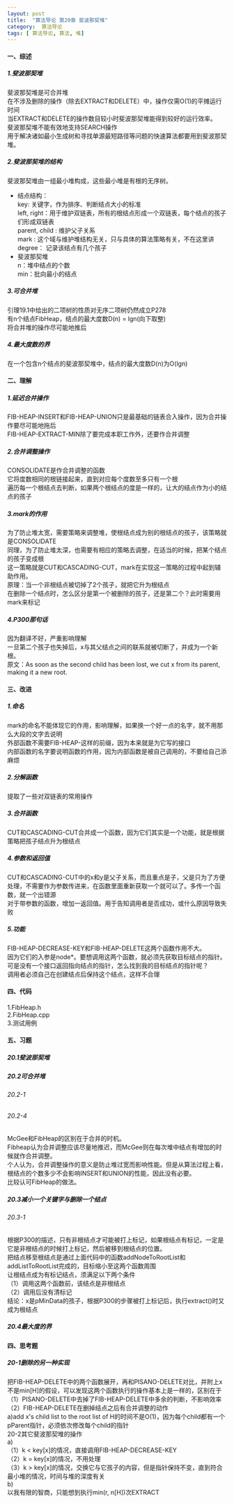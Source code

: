 ```yaml
---
layout: post
title:  "算法导论 第20章 斐波那契堆"
category:  算法导论
tags: [ 算法导论, 算法, 堆]
---
```


#### 一、综述
##### 1.斐波那契堆
斐波那契堆是可合并堆  
在不涉及删除的操作（除去EXTRACT和DELETE）中，操作仅需O(1)的平摊运行时间  
当EXTRACT和DELETE的操作数目较小时斐波那契堆能得到较好的运行效率。  
斐波那契堆不能有效地支持SEARCH操作  
用于解决诸如最小生成树和寻找单源最短路径等问题的快速算法都要用到斐波那契堆。  
##### 2.斐波那契堆的结构
斐波那契堆由一组最小堆构成，这些最小堆是有根的无序树。  
 - 结点结构：  
key: 关键字，作为排序、判断结点大小的标准  
left, right：用于维护双链表，所有的根结点形成一个双链表，每个结点的孩子们形成双链表  
parent, child : 维护父子关系  
mark : 这个域与维护堆结构无关，只与具体的算法策略有关，不在这里讲  
degree： 记录该结点有几个孩子  
 - 斐波那契堆  
n：堆中结点的个数  
min：批向最小的结点  

##### 3.可合并堆  
引理19.1中给出的二项树的性质对无序二项树仍然成立P278  
有n个结点FibHeap，结点的最大度数D(n) = lgn(向下取整)  
将合并堆的操作尽可能地推后  
##### 4.最大度数的界  
在一个包含n个结点的斐波那契堆中，结点的最大度数D(n)为O(lgn)  
#### 二、理解  
##### 1.延迟合并操作  
FIB-HEAP-INSERT和FIB-HEAP-UNION只是最基础的链表合入操作，因为合并操作要尽可能地拖后  
FIB-HEAP-EXTRACT-MIN除了要完成本职工作外，还要作合并调整  
##### 2.合并调整操作  
CONSOLIDATE是作合并调整的函数  
它将度数相同的根链接起来，直到对应每个度数至多只有一个根  
遍历每一个根结点去判断，如果两个根结点的度是一样的，让大的结点作为小的结点的孩子  
##### 3.mark的作用  
为了防止堆太宽，需要策略来调整堆，使根结点成为别的根结点的孩子，该策略就是CONSOLIDATE  
同理，为了防止堆太深，也需要有相应的策略去调整，在适当的时候，把某个结点的孩子变成根  
这一策略就是CUT和CASCADING-CUT，mark在实现这一策略的过程中起到辅助作用。  
原理：当一个非根结点被切掉了2个孩子，就把它升为根结点  
在删除一个结点时，怎么区分是第一个被删除的孩子，还是第二个？此时需要用mark来标记  
##### 4.P300那句话  
因为翻译不好，严重影响理解  
一旦第二个孩子也失掉后，x与其父结点之间的联系就被切断了，并成为一个新根。  
原文：As soon as the second child has been lost, we cut x from its parent, making it a new root.  
#### 三、改进
##### 1.命名  
mark的命名不能体现它的作用，影响理解，如果换一个好一点的名字，就不用那么大段的文字去说明  
外部函数不需要FIB-HEAP-这样的前缀，因为本来就是为它写的接口  
内部函数的名字要说明函数的作用，因为内部函数是被自己调用的，不要给自己添麻烦  
##### 2.分解函数  
提取了一些对双链表的常用操作  
##### 3.合并函数  
CUT和CASCADING-CUT合并成一个函数，因为它们其实是一个功能，就是根据策略把孩子结点升为根结点  
##### 4.参数和返回值  
CUT和CASCADING-CUT中的x和y是父子关系，而且重点是子，父是只为了方便处理，不需要作为参数传进来，在函数里面重新获取一个就可以了。多传一个函数，就一个出错源  
对于带参数的函数，增加一返回值。用于告知调用者是否成功，或什么原因导致失败  
##### 5.功能  
FIB-HEAP-DECREASE-KEY和FIB-HEAP-DELETE这两个函数作用不大。  
因为它们的入参是node*。要想调用这两个函数，就必须先获取目标结点的指针。  
可是没有一个接口返回指向结点的指针，怎么找到我的目标结点的指针呢？  
调用者必须自己在创建结点后保持这个结点，这样不合理  
#### 四、代码  
1.FibHeap.h   
2.FibHeap.cpp   
3.测试用例   

#### 五、习题
##### 20.1斐波那契堆
##### 20.2可合并堆
###### 20.2-1

###### 20.2-4
McGee和FibHeap的区别在于合并的时机。  
Fibheap认为合并调整应该尽量地推迟，而McGee则在每次堆中结点有增加的时候就作合并调整。  
个人认为，合并调整操作的意义是防止堆过宽而影响性能。但是从算法过程上看，根结点的个数多少不会影响INSERT和UNION的性能，因此没有必要。  
比较认可FibHeap的做法。

##### 20.3减小一个关键字与删除一个结点
###### 20.3-1
根据P300的描述，只有非根结点才可能被打上标记，如果根结点有标记，一定是它是非根结点的时候打上标记，然后被移到根结点的位置。  
把结点移至根结点是通过上面代码中的函数addNodeToRootList和addListToRootList完成的，目标缩小至这两个函数周围  
让根结点成为有标记结点，须满足以下两个条件  
（1）调用这两个函数前，该结点是非根结点  
（2）调用后没有清标记  
结论：x是pMinData的孩子，根据P300的步骤被打上标记后，执行extract()时又成为根结点  
##### 20.4最大度的界
#### 四、思考题
##### 20-1删除的另一种实现
把FIB-HEAP-DELETE中的两个函数展开，再和PISANO-DELETE对比，并附上x不是min[H]的假设，可以发现这两个函数执行的操作基本上是一样的，区别在于  
（1）PISANO-DELETE中去掉了FIB-HEAP-DELETE中多余的判断，不影响效率  
（2）FIB-HEAP-DELETE在删掉结点之后有合并调整的动作  
a)add x's child list to the root list of H的时间不是O(1)，因为每个child都有一个pParent指针，必须依次修改每个child的指针  
20-2其它斐波那契堆的操作  
a)  
（1）k < key[x]的情况，直接调用FIB-HEAP-DECREASE-KEY  
（2）k = key[x]的情况，不用处理  
（3）k > key[x]的情况，交换它与它孩子的内容，但是指针保持不变，直到符合最小堆的情况，时间与堆的深度有关  
b)  
以我有限的智商，只能想到执行min(r, n[H])次EXTRACT  
